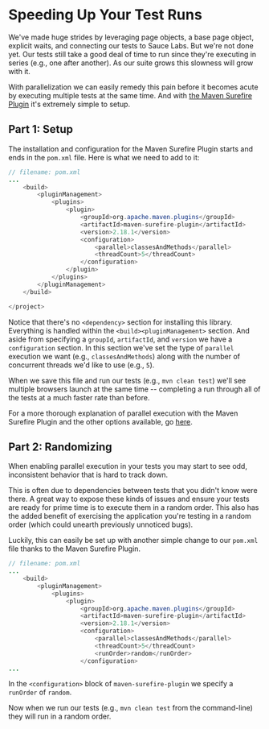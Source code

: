 # Speeding Up Your Test Runs

We've made huge strides by leveraging page objects, a base page object, explicit waits, and connecting our tests to Sauce Labs. But we're not done yet. Our tests still take a good deal of time to run since they're executing in series (e.g., one after another). As our suite grows this slowness will grow with it.

With parallelization we can easily remedy this pain before it becomes acute by executing multiple tests at the same time. And with [the Maven Surefire Plugin](http://maven.apache.org/surefire/maven-surefire-plugin/) it's extremely simple to setup.

## Part 1: Setup

The installation and configuration for the Maven Surefire Plugin starts and ends in the `pom.xml` file. Here is what we need to add to it:

```java
// filename: pom.xml
...
    <build>
        <pluginManagement>
            <plugins>
                <plugin>
                    <groupId>org.apache.maven.plugins</groupId>
                    <artifactId>maven-surefire-plugin</artifactId>
                    <version>2.18.1</version>
                    <configuration>
                        <parallel>classesAndMethods</parallel>
                        <threadCount>5</threadCount>
                    </configuration>
                </plugin>
            </plugins>
        </pluginManagement>
    </build>

</project>
```

Notice that there's no `<dependency>` section for installing this library. Everything is handled within the `<build><pluginManagement>` section. And aside from specifying a `groupId`, `artifactId`, and `version` we have a `configuration` section. In this section we've set the type of `parallel` execution we want (e.g., `classesAndMethods`) along with the number of concurrent threads we'd like to use (e.g., `5`).

When we save this file and run our tests (e.g., `mvn clean test`) we'll see multiple browsers launch at the same time -- completing a run through all of the tests at a much faster rate than before.

For a more thorough explanation of parallel execution with the Maven Surefire Plugin and the other options available, go [here](http://maven.apache.org/surefire/maven-surefire-plugin/examples/fork-options-and-parallel-execution.html).

## Part 2: Randomizing

When enabling parallel execution in your tests you may start to see odd, inconsistent behavior that is hard to track down.

This is often due to dependencies between tests that you didn't know were there. A great way to expose these kinds of issues and ensure your tests are ready for prime time is to execute them in a random order. This also has the added benefit of exercising the application you're testing in a random order (which could unearth previously unnoticed bugs).

Luckily, this can easily be set up with another simple change to our `pom.xml` file thanks to the Maven Surefire Plugin.

```java
// filename: pom.xml
...
    <build>
        <pluginManagement>
            <plugins>
                <plugin>
                    <groupId>org.apache.maven.plugins</groupId>
                    <artifactId>maven-surefire-plugin</artifactId>
                    <version>2.18.1</version>
                    <configuration>
                        <parallel>classesAndMethods</parallel>
                        <threadCount>5</threadCount>
                        <runOrder>random</runOrder>
                    </configuration>
...
```

In the `<configuration>` block of `maven-surefire-plugin` we specify a `runOrder` of `random`.

Now when we run our tests (e.g., `mvn clean test` from the command-line) they will run in a random order.
